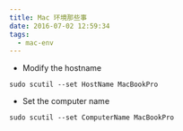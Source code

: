 ```yaml
---
title: Mac 环境那些事
date: 2016-07-02 12:59:34
tags:
  - mac-env
---
```


* Modify the hostname
```
sudo scutil --set HostName MacBookPro
```
* Set the computer name
```
sudo scutil --set ComputerName MacBookPro
```
